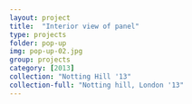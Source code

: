 ```yaml
---
layout: project
title:  "Interior view of panel"
type: projects
folder: pop-up
img: pop-up-02.jpg
group: projects
category: [2013]
collection: "Notting Hill '13"
collection-full: "Notting hill, London '13" 
---
```



